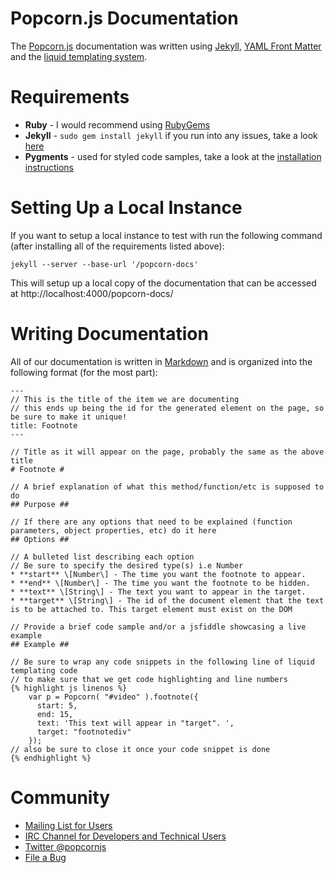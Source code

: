 Popcorn.js Documentation
=====================

The [Popcorn.js](http://github.com/mozilla/popcorn-js) documentation was written using [Jekyll](https://github.com/mojombo/jekyll/wiki), [YAML Front Matter](https://github.com/mojombo/jekyll/wiki/YAML-Front-Matter) and the [liquid templating system](https://github.com/mojombo/jekyll/wiki/Template-Data).

Requirements
===========

* **Ruby** - I would recommend using [RubyGems](http://docs.rubygems.org/read/chapter/3)
* **Jekyll** - `sudo gem install jekyll` if you run into any issues, take a look [here](https://github.com/mojombo/jekyll/wiki/Install)
* **Pygments** - used for styled code samples, take a look at the [installation instructions](http://pygments.org/download/)

Setting Up a Local Instance
===========================

If you want to setup a local instance to test with run the following command (after installing all of the requirements listed above):

`jekyll --server --base-url '/popcorn-docs'`

This will setup up a local copy of the documentation that can be accessed at http://localhost:4000/popcorn-docs/

Writing Documentation
=====================

All of our documentation is written in [Markdown](http://daringfireball.net/projects/markdown/syntax#p) and is organized into the following format (for the most part):

    ---
    // This is the title of the item we are documenting
    // this ends up being the id for the generated element on the page, so be sure to make it unique!
    title: Footnote
    ---

    // Title as it will appear on the page, probably the same as the above title
    # Footnote #

    // A brief explanation of what this method/function/etc is supposed to do
    ## Purpose ##

    // If there are any options that need to be explained (function parameters, object properties, etc) do it here
    ## Options ##

    // A bulleted list describing each option
    // Be sure to specify the desired type(s) i.e Number
    * **start** \[Number\] - The time you want the footnote to appear.
    * **end** \[Number\] - The time you want the footnote to be hidden.
    * **text** \[String\] - The text you want to appear in the target.
    * **target** \[String\] - The id of the document element that the text is to be attached to. This target element must exist on the DOM

    // Provide a brief code sample and/or a jsfiddle showcasing a live example
    ## Example ##

    // Be sure to wrap any code snippets in the following line of liquid templating code
    // to make sure that we get code highlighting and line numbers
    {% highlight js linenos %}
        var p = Popcorn( "#video" ).footnote({
          start: 5,
          end: 15,
          text: 'This text will appear in "target". ',
          target: "footnotediv"
        });
    // also be sure to close it once your code snippet is done
    {% endhighlight %}

Community
==========

* [Mailing List for Users](https://groups.google.com/group/web-made-movies-working)
* [IRC Channel for Developers and Technical Users](irc://irc.mozilla.org/popcorn)
* [Twitter @popcornjs](https://twitter.com/#!/popcornjs)
* [File a Bug](https://webmademovies.lighthouseapp.com/projects/63272-popcornjs/tickets/new)

